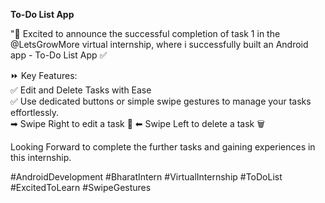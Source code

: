 <b>To-Do List App</b>

"📱 Excited to announce the successful completion of task 1 in the @LetsGrowMore virtual internship, where i successfully built an Android app - To-Do List App ✅

⏩ Key Features:
<br>
✅ Edit and Delete Tasks with Ease 
<br>
✅ Use dedicated buttons or simple swipe gestures to manage your tasks effortlessly.
<br>
   ➡ Swipe Right to edit a task 📝
   ⬅ Swipe Left to delete a task 🗑

Looking Forward to complete the further tasks and gaining experiences in this internship.

#AndroidDevelopment #BharatIntern #VirtualInternship #ToDoList #ExcitedToLearn #SwipeGestures
